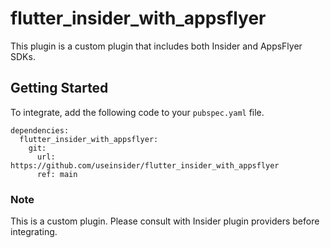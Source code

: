 # flutter_insider_with_appsflyer

This plugin is a custom plugin that includes both Insider and AppsFlyer SDKs.

## Getting Started

To integrate, add the following code to your `pubspec.yaml` file.

```
dependencies:
  flutter_insider_with_appsflyer:
    git:
      url: https://github.com/useinsider/flutter_insider_with_appsflyer
      ref: main
```

### Note

This is a custom plugin. Please consult with Insider plugin providers before integrating.
